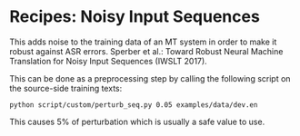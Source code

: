 Recipes: Noisy Input Sequences
==============================
This adds noise to the training data of an MT system in order to make it robust against ASR errors.
Sperber et al.: Toward Robust Neural Machine Translation for Noisy Input Sequences (IWSLT 2017).

This can be done as a preprocessing step by calling the following script on the source-side training texts:

    python script/custom/perturb_seq.py 0.05 examples/data/dev.en

This causes 5% of perturbation which is usually a safe value to use.

